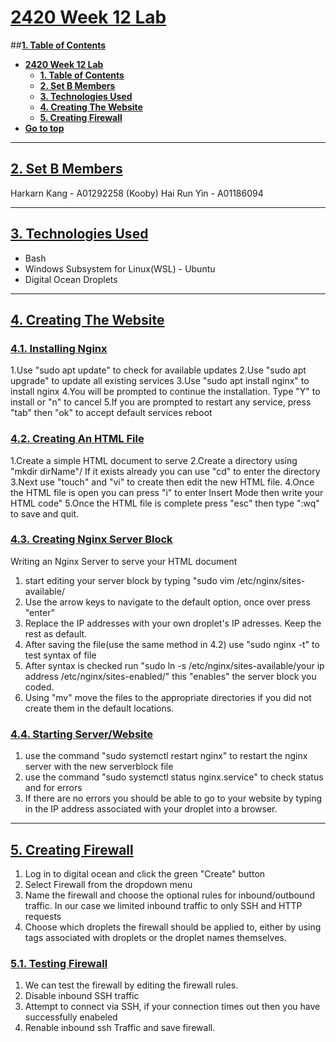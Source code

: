 # <ins>**2420 Week 12 Lab**</ins>
##<ins>**1. Table of Contents**</ins>
- [**2420 Week 12 Lab**](#2420-week-12-lab)
    - [**1. Table of Contents**](#1-table-of-contents)
    - [**2. Set B Members**](#2-set-b-members)
    - [**3. Technologies Used**](#3-technologies-used)
    - [**4. Creating The Website**](#4-creating-the-website)
    - [**5. Creating Firewall**](#5-creating-firewall)
- [**Go to top**](#go-to-top)

---

## <ins>**2. Set B Members**</ins>

Harkarn Kang - A01292258
(Kooby) Hai Run Yin - A01186094

---

## <ins>**3. Technologies Used**</ins>
- Bash
- Windows Subsystem for Linux(WSL) - Ubuntu
- Digital Ocean Droplets

---

##  <ins>**4. Creating The Website**</ins>
### <ins>**4.1. Installing Nginx**</ins>
1.Use "sudo apt update" to check for available updates
2.Use "sudo apt upgrade" to update all existing services
3.Use "sudo apt install nginx" to install nginx
4.You will be prompted to continue the installation. Type "Y" to install or "n" to cancel
5.If you are prompted to restart any service, press "tab" then "ok" to accept default services reboot
### <ins>**4.2. Creating An HTML File**</ins>
1.Create a simple HTML document to serve
2.Create a directory using "mkdir dirName"/ If it exists already you can use "cd" to enter the directory
3.Next use "touch" and "vi" to create then edit the new HTML file.
4.Once the HTML file is open you can press "i" to enter Insert Mode then write your HTML code"
5.Once the HTML file is complete press "esc" then type ":wq" to save and quit.
### <ins>**4.3. Creating Nginx Server Block**</ins>
Writing an Nginx Server to serve your HTML document
1. start editing your server block by typing "sudo vim /etc/nginx/sites-available/
2. Use the arrow keys to navigate to the default option, once over press "enter"
3. Replace the IP addresses with your own droplet's IP adresses. Keep the rest as default.
4. After saving the file(use the same method in 4.2) use "sudo nginx -t" to test syntax of file
5. After syntax is checked run "sudo ln -s /etc/nginx/sites-available/your ip address /etc/nginx/sites-enabled/" this "enables" the server block you coded.
6. Using "mv" move the files to the appropriate directories if you did not create them in the default locations.
### <ins>**4.4. Starting Server/Website**</ins>
1. use the command "sudo systemctl restart nginx" to restart the nginx server with the new serverblock file
2. use the command "sudo systemctl status nginx.service" to check status and for errors
3. If there are no errors you should be able to go to your website by typing in the IP address associated with your droplet into a browser.

---

## <ins>**5. Creating Firewall**</ins>
1. Log in to digital ocean and click the green "Create" button
2. Select Firewall from the dropdown menu
3. Name the firewall and choose the optional rules for inbound/outbound traffic. In our case we limited inbound traffic to only SSH and HTTP requests
4. Choose which droplets the firewall should be applied to, either by using tags associated with droplets or the droplet names themselves.
### <ins>**5.1. Testing Firewall**</ins>
1. We can test the firewall by editing the firewall rules.
2. Disable inbound SSH traffic
3. Attempt to connect via SSH, if your connection times out then you have successfully enabeled
4. Renable inbound ssh Traffic and save firewall.
